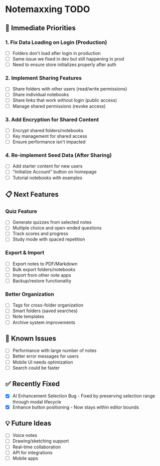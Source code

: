# Notemaxxing TODO

## 🚀 Immediate Priorities

### 1. Fix Data Loading on Login (Production)

- [ ] Folders don't load after login in production
- [ ] Same issue we fixed in dev but still happening in prod
- [ ] Need to ensure store initializes properly after auth

### 2. Implement Sharing Features

- [ ] Share folders with other users (read/write permissions)
- [ ] Share individual notebooks
- [ ] Share links that work without login (public access)
- [ ] Manage shared permissions (revoke access)

### 3. Add Encryption for Shared Content

- [ ] Encrypt shared folders/notebooks
- [ ] Key management for shared access
- [ ] Ensure performance isn't impacted

### 4. Re-implement Seed Data (After Sharing)

- [ ] Add starter content for new users
- [ ] "Initialize Account" button on homepage
- [ ] Tutorial notebooks with examples

## 📋 Next Features

### Quiz Feature

- [ ] Generate quizzes from selected notes
- [ ] Multiple choice and open-ended questions
- [ ] Track scores and progress
- [ ] Study mode with spaced repetition

### Export & Import

- [ ] Export notes to PDF/Markdown
- [ ] Bulk export folders/notebooks
- [ ] Import from other note apps
- [ ] Backup/restore functionality

### Better Organization

- [ ] Tags for cross-folder organization
- [ ] Smart folders (saved searches)
- [ ] Note templates
- [ ] Archive system improvements

## 🐛 Known Issues

- [ ] Performance with large number of notes
- [ ] Better error messages for users
- [ ] Mobile UI needs optimization
- [ ] Search could be faster

## ✅ Recently Fixed

- [x] AI Enhancement Selection Bug - Fixed by preserving selection range through modal lifecycle
- [x] Enhance button positioning - Now stays within editor bounds

## 💡 Future Ideas

- [ ] Voice notes
- [ ] Drawing/sketching support
- [ ] Real-time collaboration
- [ ] API for integrations
- [ ] Mobile apps
